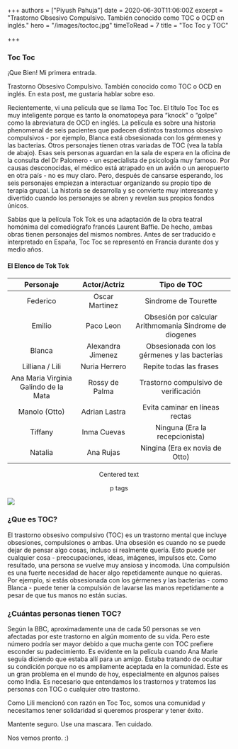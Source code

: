 +++
authors = ["Piyush Pahuja"]
date = 2020-06-30T11:06:00Z
excerpt = "Trastorno Obsesivo Compulsivo. También conocido como TOC o OCD en inglés."
hero = "/images/toctoc.jpg"
timeToRead = 7
title = "Toc Toc y TOC"

+++
### Toc Toc

¡Que Bien! Mi primera entrada.

Trastorno Obsesivo Compulsivo. También conocido como TOC o OCD en inglés. En esta post, me gustaría hablar sobre eso.

Recientemente, vi una película que se llama Toc Toc. El título Toc Toc es muy inteligente porque es tanto la onomatopeya para “knock” o “golpe” como la abreviatura de OCD en inglés. La película es sobre una historia phenomenal de seis pacientes que padecen distintos trastornos obsesivo compulsivos - por ejemplo, Blanca está obsesionada con los gérmenes y las bacterias. Otros personajes tienen otras variadas de TOC (vea la tabla de abajo). Esas seis personas aguardan en la sala de espera en la oficina de la consulta del Dr Palomero - un especialista de psicología muy famoso. Por causas desconocidas, el médico está atrapado en un avión o un aeropuerto en otra país - no es muy claro. Pero, después de cansarse esperando, los seis personajes empiezan a interactuar organizando su propio tipo de terapia grupal. La historia se desarrolla y se convierte muy interesante y divertido cuando los personajes se abren y revelan sus propios fondos únicos.

Sabías que la película Tok Tok es una adaptación de la obra teatral homónima del comediógrafo francés Laurent Baffie. De hecho, ambas obras tienen personajes del mismos nombres. Antes de ser traducido e interpretado en España, Toc Toc se representó en Francia durante dos y medio años.

#### El Elenco de Tok Tok

| Personaje | Actor/Actriz | Tipo de TOC |
| :---: | :---: | :---: |
| Federico | Oscar Martinez | Sindrome de Tourette |
| Emilio | Paco Leon | Obsesión por calcular Arithmomania Sindrome de diogenes |
| Blanca | Alexandra Jimenez | Obsesionada con los gérmenes y las bacterias |
| Lilliana / Lili | Nuria Herrero | Repite todas las frases |
| Ana Maria Virginia Galindo de la Mata | Rossy de Palma | Trastorno compulsivo de verificación |
| Manolo (Otto) | Adrian Lastra | Evita caminar en líneas rectas |
| Tiffany | Inma Cuevas | Ninguna (Era la recepcionista) |
| Natalia | Ana Rujas | Ningina (Era ex novia de Otto) |

<center>Centered text</center>

<p style="text-align: center;">p tags</p>

[![](http://img.youtube.com/vi/wIgtBUIOb4c/0.jpg)](http://www.youtube.com/watch?v=wIgtBUIOb4c)

### ¿Que es TOC?

El trastorno obsesivo compulsivo (TOC) es un trastorno mental que incluye obsesiones, compulsiones o ambas. Una obsesión es cuando no se puede dejar de pensar algo cosas, incluso si realmente quería. Esto puede ser cualquier cosa - preocupaciones, ideas, imágenes, impulsos etc. Como resultado, una persona se vuelve muy ansiosa y incomoda. Una compulsión es una fuerte necesidad de hacer algo repetidamente aunque no quieras. Por ejemplo, si estás obsesionada con los gérmenes y las bacterias - como Blanca - puede tener la compulsión de lavarse las manos repetidamente a pesar de que tus manos no están sucias.

### ¿Cuántas personas tienen TOC?

Según la BBC, aproximadamente una de cada 50 personas se ven afectadas por este trastorno en algún momento de su vida. Pero este número podría ser mayor debido a que mucha gente con TOC prefiere esconder su padecimiento. Es evidente en la película cuando Ana Marie seguía diciendo que estaba allí para un amigo. Estaba tratando de ocultar su condición porque no es ampliamente aceptada en la comunidad. Este es un gran problema en el mundo de hoy, especialmente en algunos países como India. Es necesario que entendamos los trastornos y tratemos las personas con TOC o cualquier otro trastorno.

Como Lili mencionó con razón en Toc Toc, somos una comunidad y necesitamos tener solidaridad si queremos prosperar y tener éxito.

Mantente seguro. Use una mascara. Ten cuidado.

Nos vemos pronto. :)